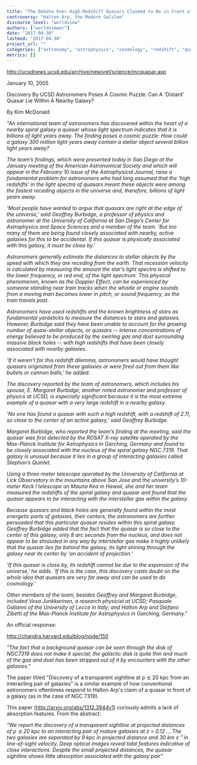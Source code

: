```yaml
---
title: "The Debate Over High-Redshift Quasars Claimed to Be in Front of Low-Redshift Galaxies"
controversy: "Halton Arp, the Modern Galileo"
discourse_level: "worldview"
authors: ["worldviewer"]
date: "2017-04-30"
lastmod: "2017-04-30"
project_url: ""
categories: ["astronomy", "astrophysics", "cosmology", "redshift", "quasars", "halton arp", "ngc7319", "margaret burbidge", "geoffrey burbidge"]
metrics: []
---
```


http://ucsdnews.ucsd.edu/archive/newsrel/science/mcquasar.asp

January 10, 2005

Discovery By UCSD Astronomers Poses A Cosmic Puzzle: 
Can A 'Distant' Quasar Lie Within A Nearby Galaxy?

By Kim McDonald

_"An international team of astronomers has discovered within the heart of a nearby spiral galaxy a quasar whose light spectrum indicates that it is billions of light years away. The finding poses a cosmic puzzle: How could a galaxy 300 million light years away contain a stellar object several billion light years away?_

_The team’s findings, which were presented today in San Diego at the January meeting of the American Astronomical Society and which will appear in the February 10 issue of the Astrophysical Journal, raise a fundamental problem for astronomers who had long assumed that the 'high redshifts' in the light spectra of quasars meant these objects were among the fastest receding objects in the universe and, therefore, billions of light years away._

_'Most people have wanted to argue that quasars are right at the edge of the universe,' said Geoffrey Burbidge, a professor of physics and astronomer at the University of California at San Diego’s Center for Astrophysics and Space Sciences and a member of the team. 'But too many of them are being found closely associated with nearby, active galaxies for this to be accidental. If this quasar is physically associated with this galaxy, it must be close by.'_

_Astronomers generally estimate the distances to stellar objects by the speed with which they are receding from the earth. That recession velocity is calculated by measuring the amount the star’s light spectra is shifted to the lower frequency, or red end, of the light spectrum. This physical phenomenon, known as the Doppler Effect, can be experienced by someone standing near train tracks when the whistle or engine sounds from a moving train becomes lower in pitch, or sound frequency, as the train travels past._

_Astronomers have used redshifts and the known brightness of stars as fundamental yardsticks to measure the distances to stars and galaxies. However, Burbidge said they have been unable to account for the growing number of quasi-stellar objects, or quasars -- intense concentrations of energy believed to be produced by the swirling gas and dust surrounding massive black holes -- with high redshifts that have been closely associated with nearby galaxies._

_'If it weren’t for this redshift dilemma, astronomers would have thought quasars originated from these galaxies or were fired out from them like bullets or cannon balls,' he added._

_The discovery reported by the team of astronomers, which includes his spouse, E. Margaret Burbidge, another noted astronomer and professor of physics at UCSD, is especially significant because it is the most extreme example of a quasar with a very large redshift in a nearby galaxy._

_'No one has found a quasar with such a high redshift, with a redshift of 2.11, so close to the center of an active galaxy,' said Geoffrey Burbidge._

_Margaret Burbidge, who reported the team’s finding at the meeting, said the quasar was first detected by the ROSAT X-ray satellite operated by the Max-Planck Institute for Astrophysics in Garching, Germany and found to be closely associated with the nucleus of the spiral galaxy NGC 7319. That galaxy is unusual because it lies in a group of interacting galaxies called Stephan’s Quintet._

_Using a three-meter telescope operated by the University of California at Lick Observatory in the mountains above San Jose and the university’s 10-meter Keck I telescope on Mauna Kea in Hawaii, she and her team measured the redshifts of the spiral galaxy and quasar and found that the quasar appears to be interacting with the interstellar gas within the galaxy._

_Because quasars and black holes are generally found within the most energetic parts of galaxies, their centers, the astronomers are further persuaded that this particular quasar resides within this spiral galaxy. Geoffrey Burbidge added that the fact that the quasar is so close to the center of this galaxy, only 8 arc seconds from the nucleus, and does not appear to be shrouded in any way by interstellar gas make it highly unlikely that the quasar lies far behind the galaxy, its light shining through the galaxy near its center by 'an accident of projection.'_

_'If this quasar is close by, its redshift cannot be due to the expansion of the universe,' he adds. 'If this is the case, this discovery casts doubt on the whole idea that quasars are very far away and can be used to do cosmology.'_

_Other members of the team, besides Geoffrey and Margaret Burbidge, included Vesa Junkkarinen, a research physicist at UCSD; Pasquale Galianni of the University of Lecce in Italy; and Halton Arp and Stefano Zibetti of the Max-Planck Institute for Astrophysics in Garching, Germany."_

An official response:

http://chandra.harvard.edu/blog/node/150

_"The fact that a background quasar can be seen through the disk of NGC7319 does not make it special; the galactic disk is quite thin and much of the gas and dust has been stripped out of it by encounters with the other galaxies."_

The paper titled "Discovery of a transparent sightline at ρ ≾ 20 kpc from an interacting pair of galaxies" is a similar example of how conventional astronomers oftentimes respond to Halton Arp's claim of a quasar in front of a galaxy (as in the case of NGC 7319).

This paper (http://arxiv.org/abs/1312.3944v1) curiously admits a lack of absorption features.  From the abstract:

_"We report the discovery of a transparent sightline at projected distances of ρ ≾ 20 kpc to an interacting pair of mature galaxies at z = 0.12 ... The two galaxies are separated by 9 kpc in projected distance and 30 km s⁻¹ in line-of-sight velocity. Deep optical images reveal tidal features indicative of close interactions. Despite the small projected distances, the quasar sightline shows little absorption associated with the galaxy pair"_
